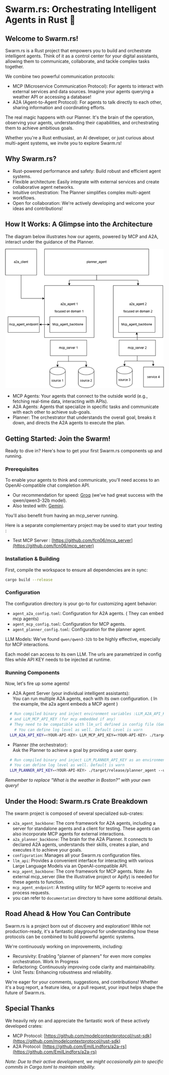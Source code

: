 # **Swarm.rs: Orchestrating Intelligent Agents in Rust 🦀**

## **Welcome to Swarm.rs\!**

Swarm.rs is a Rust project that empowers you to build and orchestrate intelligent agents. Think of it as a control center for your digital assistants, allowing them to communicate, collaborate, and tackle complex tasks together.

We combine two powerful communication protocols:

* MCP (Microservice Communication Protocol): For agents to interact with external services and data sources. Imagine your agents querying a weather API or accessing a database\!  
* A2A (Agent-to-Agent Protocol): For agents to talk directly to each other, sharing information and coordinating efforts.

The real magic happens with our Planner. It's the brain of the operation, observing your agents, understanding their capabilities, and orchestrating them to achieve ambitious goals.

Whether you're a Rust enthusiast, an AI developer, or just curious about multi-agent systems, we invite you to explore Swarm.rs\!

## **Why Swarm.rs?**

* Rust-powered performance and safety: Build robust and efficient agent systems.  
* Flexible architecture: Easily integrate with external services and create collaborative agent networks.  
* Intuitive orchestration: The Planner simplifies complex multi-agent workflows.  
* Open for collaboration: We're actively developing and welcome your ideas and contributions\!

## **How It Works: A Glimpse into the Architecture**

The diagram below illustrates how our agents, powered by MCP and A2A, interact under the guidance of the Planner.

![Swarm Architecture](documentation/a2a_mcp_architecture.drawio.png)

* MCP Agents: Your agents that connect to the outside world (e.g., fetching real-time data, interacting with APIs).  
* A2A Agents: Agents that specialize in specific tasks and communicate with each other to achieve sub-goals.  
* Planner: The orchestrator that understands the overall goal, breaks it down, and directs the A2A agents to execute the plan.

## **Getting Started: Join the Swarm\!**

Ready to dive in? Here's how to get your first Swarm.rs components up and running.

### **Prerequisites**

To enable your agents to think and communicate, you'll need access to an OpenAI-compatible chat completion API.

* Our recommendation for speed: [Groq](https://api.groq.com/openai/v1/chat/completions) (we've had great success with the qwen/qwen3-32b model).  
* Also tested with: [Gemini](https://generativelanguage.googleapis.com/v1beta/openai/chat/completions).

You'll also benefit from having an mcp\_server running. 

Here is a separate complementary project may be used to start your testing :

* Test MCP Server : [https://github.com/fcn06/mcp_server](https://github.com/fcn06/mcp_server) 


### **Installation & Building**

First, compile the workspace to ensure all dependencies are in sync:
```bash
cargo build --release
```

### **Configuration**

The configuration directory is your go-to for customizing agent behavior:

*   `agent_a2a_config.toml`: Configuration for A2A agents. ( They can embed mcp agents)
*   `agent_mcp_config.toml`: Configuration for MCP agents.
*   `agent_planner_config.toml`: Configuration for the planner agent.

LLM Models:  We've found `qwen/qwen3-32b` to be highly effective, especially for MCP interactions.  

Each model can access to its own LLM. The urls are parametrized in config files while API KEY needs to be injected at runtime.


### **Running Components**

Now, let's fire up some agents\!

* A2A Agent Server (your individual intelligent assistants):  
  You can run multiple A2A agents, each with its own configuration.  ( In the example, the a2a agent embeds a MCP agent )

```bash
  # Run compiled binary and inject environment variables :LLM_A2A_API_KEY (for normal agent) 
  # and LLM_MCP_API_KEY (for mcp embedded if any)
  # They need to be compatible with llm_url defined in config file (Gemini, Groq or whatever else that you use) 
    # You can define log level as well. Default Level is warn
  LLM_A2A_API_KEY=<YOUR-API-KEY> LLM_MCP_API_KEY=<YOUR-API-KEY> ./target/release/simple_agent_server --config-file "configuration/agent_a2a_config.toml" --log-level "warn"
```

* Planner (the orchestrator):  
  Ask the Planner to achieve a goal by providing a user query.  

```bash
  # Run compiled binary and inject LLM_PLANNER_API_KEY as an environment variable  , compatible with llm url defined in config file
  # You can define log level as well. Default is warn
  LLM_PLANNER_API_KEY=<YOUR-API-KEY> ./target/release/planner_agent --user-query "What is the weather in Boston?" --log-level "info"
```
  *Remember to replace "What is the weather in Boston?" with your own query\!*


## **Under the Hood: Swarm.rs Crate Breakdown**

The swarm project is composed of several specialized sub-crates:

* `a2a_agent_backbone`: The core framework for A2A agents, including a server for standalone agents and a client for testing. These agents can also incorporate MCP agents for external interactions.  
* `a2a_planner_backbone`: The brain for the A2A Planner. It connects to declared A2A agents, understands their skills, creates a plan, and executes it to achieve your goals.  
* `configuration`: Manages all your Swarm.rs configuration files.  
* `llm_api`: Provides a convenient interface for interacting with various Large Language Models via an OpenAI-compatible API.  
* `mcp_agent_backbone`: The core framework for MCP agents. Note: An external mcp\_server (like the illustrative project or Apify) is needed for these agents to function.  
* `mcp_agent_endpoint`: A testing utility for MCP agents to receive and process requests.
* you can refer to `documentation` directory to have some additional details. 

## **Road Ahead & How You Can Contribute**

Swarm.rs is a project born out of discovery and exploration\! While not production-ready, it's a fantastic playground for understanding how these protocols can be combined to build powerful agentic systems.

We're continuously working on improvements, including:

* Recursivity: Enabling "planner of planners" for even more complex orchestration.  Work In Progress
* Refactoring: Continuously improving code clarity and maintainability.  
* Unit Tests: Enhancing robustness and reliability.

We're eager for your comments, suggestions, and contributions\! Whether it's a bug report, a feature idea, or a pull request, your input helps shape the future of Swarm.rs.

## **Special Thanks**

We heavily rely on and appreciate the fantastic work of these actively developed crates:

* MCP Protocol: [https://github.com/modelcontextprotocol/rust-sdk](https://github.com/modelcontextprotocol/rust-sdk)  
* A2A Protocol: [https://github.com/EmilLindfors/a2a-rs](https://github.com/EmilLindfors/a2a-rs)

*Note: Due to their active development, we might occasionally pin to specific commits in Cargo.toml to maintain stability.*